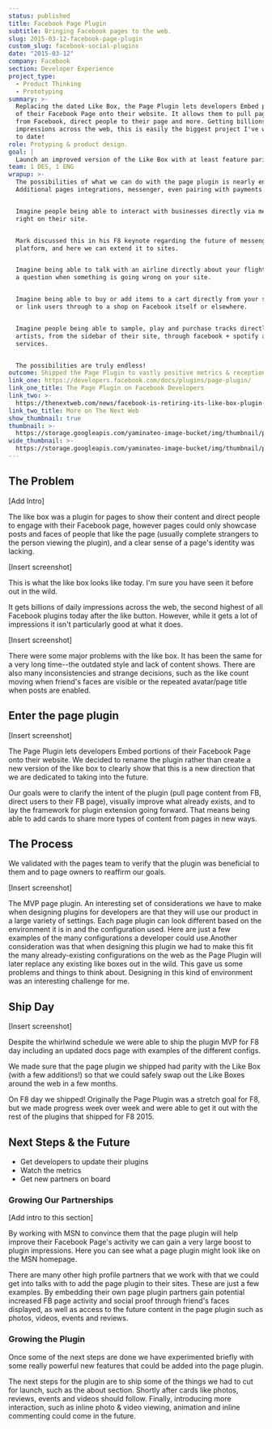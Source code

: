 ```yaml
---
status: published
title: Facebook Page Plugin
subtitle: Bringing Facebook pages to the web.
slug: 2015-03-12-facebook-page-plugin
custom_slug: facebook-social-plugins
date: "2015-03-12"
company: Facebook
section: Developer Experience
project_type:
  - Product Thinking
  - Prototyping
summary: >-
  Replacing the dated Like Box, the Page Plugin lets developers Embed portions
  of their Facebook Page onto their website. It allows them to pull page content
  from Facebook, direct people to their page and more. Getting billions of daily
  impressions across the web, this is easily the biggest project I've worked on
  to date!
role: Protyping & product design.
goal: |
  Launch an improved version of the Like Box with at least feature parity
team: 1 DES, 1 ENG
wrapup: >-
  The possibilities of what we can do with the page plugin is nearly endless.
  Additional pages integrations, messenger, even pairing with payments.


  Imagine people being able to interact with businesses directly via messenger,
  right on their site. 


  Mark discussed this in his F8 keynote regarding the future of messenger as a
  platform, and here we can extend it to sites.


  Imagine being able to talk with an airline directly about your flights, or ask
  a question when something is going wrong on your site.


  Imagine being able to buy or add items to a cart directly from your sidebar,
  or link users through to a shop on Facebook itself or elsewhere.


  Imagine people being able to sample, play and purchase tracks directly from
  artists, from the sidebar of their site, through facebook + spotify and other
  services. 


  The possibilities are truly endless!
outcome: Shipped the Page Plugin to vastly positive metrics & reception.
link_one: https://developers.facebook.com/docs/plugins/page-plugin/
link_one_title: The Page Plugin on Facebook Developers
link_two: >-
  https://thenextweb.com/news/facebook-is-retiring-its-like-box-plugin-on-june-23
link_two_title: More on The Next Web
show_thumbnail: true
thumbnail: >-
  https://storage.googleapis.com/yaminateo-image-bucket/img/thumbnail/page_plugin_1x1.jpg
wide_thumbnail: >-
  https://storage.googleapis.com/yaminateo-image-bucket/img/thumbnail/page_plugin_2x1.jpg
---
```


## The Problem

[Add Intro]

The like box was a plugin for pages to show their content and direct people to engage with their Facebook page, however pages could only showcase posts and faces of people that like the page (usually complete strangers to the person viewing the plugin), and a clear sense of a page's identity was lacking.

[Insert screenshot]

This is what the like box looks like today. I'm sure you have seen it before out in the wild.

It gets billions of daily impressions across the web, the second highest of all Facebook plugins today after the like button. However, while it gets a lot of impressions it isn't particularly good at what it does.

[Insert screenshot]

There were some major problems with the like box. It has been the same for a very long time--the outdated style and lack of content shows. There are also many inconsistencies and strange decisions, such as the like count moving when friend's faces are visible or the repeated avatar/page title when posts are enabled.

## Enter the page plugin

[Insert screenshot]

The Page Plugin lets developers Embed portions of their Facebook Page onto their website. We decided to rename the plugin rather than create a new version of the like box to clearly show that this is a new direction that we are dedicated to taking into the future.

Our goals were to clarify the intent of the plugin (pull page content from FB, direct users to their FB page), visually improve what already exists, and to lay the framework for plugin extension going forward. That means being able to add cards to share more types of content from pages in new ways.

## The Process

We validated with the pages team to verify that the plugin was beneficial to them and to page owners to reaffirm our goals.

[Insert screenshot]

The MVP page plugin. An interesting set of considerations we have to make when designing plugins for developers are that they will use our product in a large variety of settings. Each page plugin can look different based on the environment it is in and the configuration used. Here are just a few examples of the many configurations a developer could use.Another consideration was that when designing this plugin we had to make this fit the many already-existing configurations on the web as the Page Plugin will later replace any existing like boxes out in the wild. This gave us some problems and things to think about. Designing in this kind of environment was an interesting challenge for me.

## Ship Day

[Insert screenshot]

Despite the whirlwind schedule we were able to ship the plugin MVP for F8 day including an updated docs page with examples of the different configs.

We made sure that the page plugin we shipped had parity with the Like Box (with a few additions!) so that we could safely swap out the Like Boxes around the web in a few months.

On F8 day we shipped! Originally the Page Plugin was a stretch goal for F8, but we made progress week over week and were able to get it out with the rest of the plugins that shipped for F8 2015.

## Next Steps & the Future

- Get developers to update their plugins
- Watch the metrics
- Get new partners on board

### Growing Our Partnerships

[Add intro to this section]

By working with MSN to convince them that the page plugin will help improve their Facebook Page's activity we can gain a very large boost to plugin impressions. Here you can see what a page plugin might look like on the MSN homepage.

There are many other high profile partners that we work with that we could get into talks with to add the page plugin to their sites. These are just a few examples. By embedding their own page plugin partners gain potential increased FB page activity and social proof through friend's faces displayed, as well as access to the future content in the page plugin such as photos, videos, events and reviews.

### Growing the Plugin

Once some of the next steps are done we have experimented briefly with some really powerful new features that could be added into the page plugin.

The next steps for the plugin are to ship some of the things we had to cut for launch, such as the about section. Shortly after cards like photos, reviews, events and videos should follow. Finally, introducing more interaction, such as inline photo & video viewing, animation and inline commenting could come in the future.
